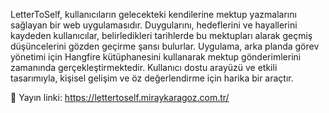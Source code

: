 LetterToSelf, kullanıcıların gelecekteki kendilerine mektup yazmalarını sağlayan bir web uygulamasıdır. Duygularını, hedeflerini ve hayallerini kaydeden kullanıcılar, belirledikleri tarihlerde bu mektupları alarak geçmiş düşüncelerini gözden geçirme şansı bulurlar. Uygulama, arka planda görev yönetimi için Hangfire kütüphanesini kullanarak mektup gönderimlerini zamanında gerçekleştirmektedir. Kullanıcı dostu arayüzü ve etkili tasarımıyla, kişisel gelişim ve öz değerlendirme için harika bir araçtır.

🔗 Yayın linki: https://lettertoself.miraykaragoz.com.tr/
